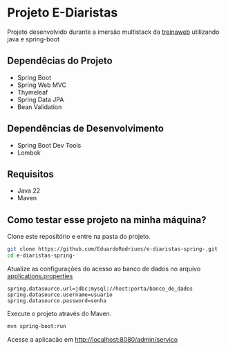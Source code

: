 # Projeto E-Diaristas

Projeto desenvolvido durante a imersão multistack da [treinaweb](https://treinawen.com.br/) utilizando java e spring-boot

## Dependêcias do Projeto

- Spring Boot
- Spring Web MVC 
- Thymeleaf
- Spring Data JPA
- Bean Validation

## Dependências de Desenvolvimento

- Spring Boot Dev Tools
- Lombok 

## Requisitos

- Java 22
- Maven

## Como testar esse projeto na minha máquina?

Clone este repositório e entre na pasta do projeto.

```sh
git clone https://github.com/EduardoRodriues/e-diaristas-spring-.git
cd e-diaristas-spring-
```

Atualize as configurações do acesso ao banco de dados no arquivo [applications.properties](src/main/resources/application.properties)

```properties
spring.datasource.url=jdbc:mysql://host:porta/banco_de_dados
spring.datasource.username=usuario
spring.datasource.password=senha
```

Execute o projeto através do Maven.

```sh
mvn spring-boot:run
```

Acesse a aplicacão em [http://localhost:8080/admin/servico](http://localhost:8080/admin/servico)